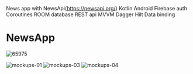News app with NewsApi(https://newsapi.org/) 
Kotlin
Android
Firebase auth
Coroutines
ROOM database
REST api
MVVM
Dagger Hilt
Data binding


# NewsApp
![65975](https://user-images.githubusercontent.com/69019613/166104118-f17f348f-da4b-4f76-b2fe-1fc18d6ece1a.png)

![mockups-01](https://user-images.githubusercontent.com/69019613/166104183-2d9580dd-24f6-4723-b964-777b54f29cc7.png)
![mockups-03](https://user-images.githubusercontent.com/69019613/166104194-cdb64cc3-88d6-49de-a983-c1564ca760fa.png)
![mockups-04](https://user-images.githubusercontent.com/69019613/166104197-0f8dfa2b-9e9d-4b45-8378-9c3d251ee2af.png)
